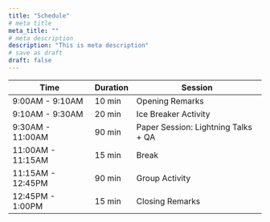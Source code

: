```yaml
---
title: "Schedule"
# meta title
meta_title: ""
# meta description
description: "This is meta description"
# save as draft
draft: false
---
```


| Time               | Duration | Session                                        |
|--------------------|----------|------------------------------------------------|
| 9:00AM - 9:10AM    | 10 min   | Opening Remarks                                |
| 9:10AM - 9:30AM    | 20 min   | Ice Breaker Activity                           |
| 9:30AM - 11:00AM   | 90 min   | Paper Session: Lightning Talks + QA            |
| 11:00AM - 11:15AM  | 15 min   | Break                                          |
| 11:15AM - 12:45PM  | 90 min   | Group Activity                                 |
| 12:45PM - 1:00PM   | 15 min   | Closing Remarks                                |